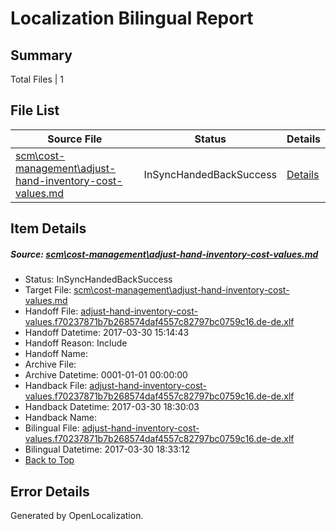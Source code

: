 # <a name='report-top'></a> Localization Bilingual Report

## Summary
 Total Files | 1

## File List
 Source File | Status | Details 
 ----------- | ------ | ------- 
 [scm\cost-management\adjust-hand-inventory-cost-values.md](https://github.com/OpenLocalizationTestOrg/AX-Docs-Sandbox/blob/9ccbe5815ebb54e00265e130be9c82491aebabce/scm/cost-management/adjust-hand-inventory-cost-values.md) | InSyncHandedBackSuccess | [Details](#d1ef775c9783b975fd0f852dc7112506d38976053442)

## Item Details
##### <a name='d1ef775c9783b975fd0f852dc7112506d38976053442'></a> Source: [scm\cost-management\adjust-hand-inventory-cost-values.md](https://github.com/OpenLocalizationTestOrg/AX-Docs-Sandbox/blob/9ccbe5815ebb54e00265e130be9c82491aebabce/scm/cost-management/adjust-hand-inventory-cost-values.md)
* Status: InSyncHandedBackSuccess
* Target File: [scm\cost-management\adjust-hand-inventory-cost-values.md](https://github.com/OpenLocalizationTestOrg/AX-Docs-Sandbox.de-de/blob/3454ecc1a95a6c84a9f51ec8c80abaf99bf56ba1/scm/cost-management/adjust-hand-inventory-cost-values.md)
* Handoff File: [adjust-hand-inventory-cost-values.f70237871b7b268574daf4557c82797bc0759c16.de-de.xlf](https://github.com/OpenLocalizationTestOrg/AX-Docs-Sandbox.handoff/blob/c6d9ccbf006268c80420ec5498696055bfaf129c/ol-handoff/OpenLocalizationTestOrg/AX-Docs-Sandbox.de-de/master/basic/adjust-hand-inventory-cost-values.f70237871b7b268574daf4557c82797bc0759c16.de-de.xlf)
* Handoff Datetime: 2017-03-30 15:14:43
* Handoff Reason: Include
* Handoff Name: 
* Archive File: 
* Archive Datetime: 0001-01-01 00:00:00
* Handback File: [adjust-hand-inventory-cost-values.f70237871b7b268574daf4557c82797bc0759c16.de-de.xlf](https://github.com/OpenLocalizationTestOrg/AX-Docs-Sandbox.handback/blob/b47c0df1e2ff43c289a4dc645d89c2ce0dc1d180/ol-handback/OpenLocalizationTestOrg/AX-Docs-Sandbox.de-de/master/basic/adjust-hand-inventory-cost-values.f70237871b7b268574daf4557c82797bc0759c16.de-de.xlf)
* Handback Datetime: 2017-03-30 18:30:03
* Handback Name: 
* Bilingual File: [adjust-hand-inventory-cost-values.f70237871b7b268574daf4557c82797bc0759c16.de-de.xlf](https://github.com/OpenLocalizationTestOrg/AX-Docs-Sandbox.handback/blob/b47c0df1e2ff43c289a4dc645d89c2ce0dc1d180/ol-handback/OpenLocalizationTestOrg/AX-Docs-Sandbox.de-de/master/basic/adjust-hand-inventory-cost-values.f70237871b7b268574daf4557c82797bc0759c16.de-de.xlf)
* Bilingual Datetime: 2017-03-30 18:33:12
* [Back to Top](#report-top)


## Error Details

Generated by OpenLocalization.
